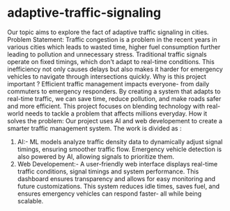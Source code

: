 # adaptive-traffic-signaling
Our topic aims to explore the fact of adaptive traffic signaling in cities.
Problem Statement:
Traffic congestion is a problem in the recent years in various cities which leads to wasted time, higher fuel consumption further leading to pollution and unnecessary stress. Traditional traffic signals operate on fixed timings, which don't adapt to real-time conditions. This inefficiency not only causes delays but also makes it harder for emergency vehicles to navigate through intersections quickly.
 Why is this project important ?
 Efficient traffic management impacts everyone- from daily commuters to emergency responders. By creating a system that adapts to real-time traffic, we can save time, reduce pollution, and make roads safer and more efficient. This project focuses on blending technology with real-world needs to tackle a problem that affects millions everyday.
 How it solves the problem:
 Our project uses AI and web developement to create a smarter traffic management system. 
 The work is divided as :
 1. AI:- ML models analyze traffic density data to dynamically adjust signal timings, ensuring smoother traffic flow.  Emergency vehicle detection is also powered by AI, allowing signals to prioritize them.
 2. Web Developement:- A user-friendly web interface displays real-time traffic conditions, signal timings and system performance. This dashboard ensures transparency and allows for easy monitoring and future customizations. This system reduces idle times, saves fuel, and ensures emergency vehicles can respond faster- all while being scalable.

